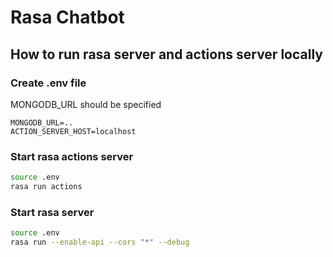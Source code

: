 # Rasa Chatbot

## How to run rasa server and actions server locally

### Create .env file

MONGODB_URL should be specified
```
MONGODB_URL=..
ACTION_SERVER_HOST=localhost
```

### Start rasa actions server

```bash
source .env
rasa run actions
```

### Start rasa server

```bash
source .env
rasa run --enable-api --cors "*" --debug
```

